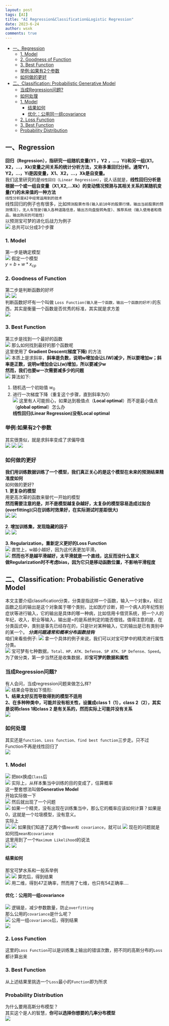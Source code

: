 ```yaml
---
layout: post
tags: [AI]
title: "AI Regression&Classification&Logistic Regression"
date: 2023-6-24
author: wsxk
comments: true
---
```


- [一、Regression](#一regression)
  - [1. Model](#1-model)
  - [2. Goodness of Function](#2-goodness-of-function)
  - [3. Best Function](#3-best-function)
  - [举例:如果有2个参数](#举例如果有2个参数)
  - [如何做的更好](#如何做的更好)
- [二、Classification: Probabilistic Generative Model](#二classification-probabilistic-generative-model)
  - [当成Regression问题?](#当成regression问题)
  - [如何处理](#如何处理)
  - [1. Model](#1-model-1)
    - [结果如何](#结果如何)
    - [优化：公用同一组covariance](#优化公用同一组covariance)
  - [2. Loss Function](#2-loss-function)
  - [3. Best Function](#3-best-function-1)
  - [Probability Distribution](#probability-distribution)

<head>
    <script src="https://cdn.mathjax.org/mathjax/latest/MathJax.js?config=TeX-AMS-MML_HTMLorMML" type="text/javascript"></script>
    <script type="text/x-mathjax-config">
        MathJax.Hub.Config({
            tex2jax: {
            skipTags: ['script', 'noscript', 'style', 'textarea', 'pre'],
            inlineMath: [['$','$']]
            }
        });
    </script>
</head>

## 一、Regression<br>
**回归（Regression），指研究一组随机变量(Y1 ，Y2 ，…，Yi)和另一组(X1，X2，…，Xk)变量之间关系的统计分析方法，又称多重回归分析。通常Y1，Y2，…，Yi是因变量，X1、X2，…，Xk是自变量。**<br>
我们这里研究的是`线性回归（Linear Regression）`，说人话就是，**线性回归分析是根据一个或一组自变量（X1,X2,...Xk）的变动情况预测与其相关关系的某随机变量(Y)的未来值的一种方法**<br>
`线性分析是AI中经常运用到的技术`<br>
线性回归的例子也有很多，比如`预测股票市场(输入前10年的股票行情，输出当前股票的预测情况)，无人车驾驶(输入各种道路信息，输出方向盘旋转角度)、推荐系统（输入使用者和商品，输出购买的可能性）`<br>
以预测宝可梦的进化后战力为例子<br>
![](https://raw.githubusercontent.com/wsxk/wsxk_pictures/main/20230701152909.png)
总共可以分成3个步骤<br>
### 1. Model<br>
第一步是确定模型<br>
![](https://raw.githubusercontent.com/wsxk/wsxk_pictures/main/20230701152944.png)
假定一个模型<br>
$y = b + w*x_{cp}$

### 2. Goodness of Function<br>
第二步是判断函数的好坏<br>
![](https://raw.githubusercontent.com/wsxk/wsxk_pictures/main/20230701153618.png)
![](https://raw.githubusercontent.com/wsxk/wsxk_pictures/main/20230701153635.png)<br>
判断函数好坏有一个叫做 `Loss Function(输入是一个函数，输出一个函数的好坏)`的东西，其实是衡量一个函数是否优秀的标准，其实就是求方差<br>
![](https://raw.githubusercontent.com/wsxk/wsxk_pictures/main/20230701153730.png)

### 3. Best Function<br>
第三步是找到一个最好的函数<br>
![](https://raw.githubusercontent.com/wsxk/wsxk_pictures/main/20230701153838.png)
那么如何找到最好的那个函数呢<br>
这里使用了 **Gradient Descent(梯度下降)** 的方法<br>
![](https://raw.githubusercontent.com/wsxk/wsxk_pictures/main/20230701154036.png)
本质上是求斜率，**斜率是负数，说明w增加会让L(W)减少，所以要增加w；斜率是正数，说明w增加会让L(w)增加，所以要减少w**<br>
**然而，我们也要w一次需要减多少的问题**<br>
![](https://raw.githubusercontent.com/wsxk/wsxk_pictures/main/20230701154303.png)
算法如下:
1. 随机选一个初始值 $w_{0}$<br>
2. 进行一次梯度下降（重复这个步骤，直到斜率为0）<br>
![](https://raw.githubusercontent.com/wsxk/wsxk_pictures/main/20230701154359.png)
这里有人可能担心，如果达到极值点（**Local optimal**）而不是最小值点（**global optimal**）怎么办<br>
**线性回归(Linear Regression)没有Local optimal**<br>

### 举例:如果有2个参数<br>
其实很类似，就是求斜率变成了求偏导值<br>
![](https://raw.githubusercontent.com/wsxk/wsxk_pictures/main/20230701154722.png)
![](https://raw.githubusercontent.com/wsxk/wsxk_pictures/main/20230701154738.png)
![](https://raw.githubusercontent.com/wsxk/wsxk_pictures/main/20230701154822.png)

### 如何做的更好<br>
**我们用训练数据训练了一个模型，我们真正关心的是这个模型在未来的预测结果精准度如何**<br>
如何做的更好?<br>
**1. 更复杂的模型**<br>
用更高次幂的函数来替代一开始的模型<br>
**然而需要注意的是，并不是模型越复杂越好，太复杂的模型容易造成过拟合(overfitting)(只在训练时效果好，在实际测试时差距很大)**<br>
![](https://raw.githubusercontent.com/wsxk/wsxk_pictures/main/20230701155100.png)
![](https://raw.githubusercontent.com/wsxk/wsxk_pictures/main/20230701155232.png)

**2. 增加训练集，发现隐藏的因子**<br>
![](https://raw.githubusercontent.com/wsxk/wsxk_pictures/main/20230701155354.png)
![](https://raw.githubusercontent.com/wsxk/wsxk_pictures/main/20230701155414.png)

**3. Regularization，重新定义更好的Loss Function**<br>
![](https://raw.githubusercontent.com/wsxk/wsxk_pictures/main/20230701155454.png)
直觉上，w越小越好，因为这代表更加平滑。<br>
![](https://raw.githubusercontent.com/wsxk/wsxk_pictures/main/20230701155510.png)
**然而也不是越平滑越好，太平滑就是一个直线，这反而没什么意义**<br>
**做Regularization时不考虑bias，因为它只是移动函数位置，不影响平滑程度**<br>


## 二、Classification: Probabilistic Generative Model<br>
本文主要介绍classification分类，分类是指这样一个函数，输入一个对象x，经过函数之后的输出是这个对象属于哪个类别，比如医疗诊断，把一个病人的年纪性别症状等进行输入，它的输出是具体的哪一种病，比如信用卡借贷系统，把一个人的年纪，收入，职业等输入，输出是=的是系统判定的能否借钱。值得注意的是，在分类函式中，类别是事先已经存在的，只是针对某种输入，它的输出是已有类别中的某一个。
***分类问题通常和概率分布函数挂钩***<br>
咱们来看些例子:
![](https://raw.githubusercontent.com/wsxk/wsxk_pictures/main/20230706102256.png)
拿一个具体的例子来说，我们可以对宝可梦中的精灵进行属性分类。<br>
![](https://raw.githubusercontent.com/wsxk/wsxk_pictures/main/20230706102431.png)
宝可梦有七种数据，`Total、HP、ATK、Defense、SP ATK、SP Defense、Speed`。<br>
为了做分类，第一步当然还是收集数据，即**宝可梦的数据和属性**<br>
### 当成Regression问题?<br>
有人会问，当成regression问题来做怎么样?<br>
![](https://raw.githubusercontent.com/wsxk/wsxk_pictures/main/20230706103123.png)
结果会导致如下情形:<br>
**1、结果太好反而导致得到的模型不适用**<br>
**2、在多种种类中，可能并没有相关性，设置成class 1（1），class 2（2），其实是说明class 1和class 2 是有关系的，然而实际上可能并没有关系**<br>
![](https://raw.githubusercontent.com/wsxk/wsxk_pictures/main/20230706103609.png)

### 如何处理<br>
其实还是`function、Loss function、find best function`三步走。只不过Function不再是线性回归了<br>
![](https://raw.githubusercontent.com/wsxk/wsxk_pictures/main/20230706104010.png)

### 1. Model<br>
![](https://raw.githubusercontent.com/wsxk/wsxk_pictures/main/20230706104513.png)
把`BOX`换成`Class`后<br>
![](https://raw.githubusercontent.com/wsxk/wsxk_pictures/main/20230706104757.png)
实际上，从样本集当中训练的目的变成了，估算概率<br>
这一整套想法叫做**Generative Model**<br>
开始实际做一下<br>
![](https://raw.githubusercontent.com/wsxk/wsxk_pictures/main/20230706104904.png)
然后就出现了一个问题<br>
![](https://raw.githubusercontent.com/wsxk/wsxk_pictures/main/20230706110658.png)
如果一个精灵，没有出现在训练集当中，那么它的概率应该如何计算？如果是0，这就是一个垃圾模型，没有意义。<br>
实际上<br>
![](https://raw.githubusercontent.com/wsxk/wsxk_pictures/main/20230706111242.png)
![](https://raw.githubusercontent.com/wsxk/wsxk_pictures/main/20230706111327.png)
如果我们知道了这两个值`mean和 covariance`，就可以
![](https://raw.githubusercontent.com/wsxk/wsxk_pictures/main/20230706111556.png)
现在的问题就是如何找`mean和covariance`<br>
这里用到了一个`Maximum Likelihood`的说法<br>
![](https://raw.githubusercontent.com/wsxk/wsxk_pictures/main/20230706112038.png)
![](https://raw.githubusercontent.com/wsxk/wsxk_pictures/main/20230706112154.png)

#### 结果如何<br>
那宝可梦水系和一般系举例<br>
![](https://raw.githubusercontent.com/wsxk/wsxk_pictures/main/20230706112314.png)
![](https://raw.githubusercontent.com/wsxk/wsxk_pictures/main/20230706112431.png)
算完后，得到结果<br>
![](https://raw.githubusercontent.com/wsxk/wsxk_pictures/main/20230706112647.png)
用二维，得到47正确率，然而用了七维，也只有54正确率....

#### 优化：公用同一组covariance<br>
![](https://raw.githubusercontent.com/wsxk/wsxk_pictures/main/20230706113217.png)
逻辑是，减少参数数量，防止`overfitting`<br>
那么公用的`covariance`是什么呢？<br>
![](https://raw.githubusercontent.com/wsxk/wsxk_pictures/main/20230706113426.png)
公用一组`covariance`后，得到结果<br>
![](https://raw.githubusercontent.com/wsxk/wsxk_pictures/main/20230706113838.png)

### 2. Loss Function<br>
这里的`Loss Function`可以是训练集上输出的错误次数，把不同的高斯分布的`Loss`都计算出来<br>
### 3. Best Function<br>
从上述结果里挑选一个`Loss`最小的`Function`即为所求<br>

### Probability Distribution<br>
为什么要用高斯分布模型？<br>
其实这个是人的智慧，**你可以选择你想要的几率分布模型**<br>
![](https://raw.githubusercontent.com/wsxk/wsxk_pictures/main/20230706115209.png)
